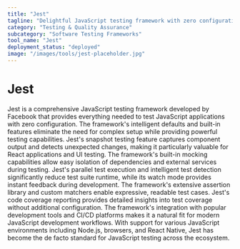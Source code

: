 ```yaml
---
title: "Jest"
tagline: "Delightful JavaScript testing framework with zero configuration"
category: "Testing & Quality Assurance"
subcategory: "Software Testing Frameworks"
tool_name: "Jest"
deployment_status: "deployed"
image: "/images/tools/jest-placeholder.jpg"
---
```


# Jest

Jest is a comprehensive JavaScript testing framework developed by Facebook that provides everything needed to test JavaScript applications with zero configuration. The framework's intelligent defaults and built-in features eliminate the need for complex setup while providing powerful testing capabilities. Jest's snapshot testing feature captures component output and detects unexpected changes, making it particularly valuable for React applications and UI testing. The framework's built-in mocking capabilities allow easy isolation of dependencies and external services during testing. Jest's parallel test execution and intelligent test detection significantly reduce test suite runtime, while its watch mode provides instant feedback during development. The framework's extensive assertion library and custom matchers enable expressive, readable test cases. Jest's code coverage reporting provides detailed insights into test coverage without additional configuration. The framework's integration with popular development tools and CI/CD platforms makes it a natural fit for modern JavaScript development workflows. With support for various JavaScript environments including Node.js, browsers, and React Native, Jest has become the de facto standard for JavaScript testing across the ecosystem.
